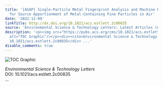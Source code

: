 ```yaml
---
title: '[ASAP] Single-Particle Metal Fingerprint Analysis and Machine Learning Pipeline
  for Source Apportionment of Metal-Containing Fine Particles in Air'
date: '2022-12-09'
linkTitle: http://dx.doi.org/10.1021/acs.estlett.2c00835
source: 'Environmental Science & Technology Letters: Latest Articles (ACS Publications)'
description: '<p><img src="https://pubs.acs.org/cms/10.1021/acs.estlett.2c00835/asset/images/medium/ez2c00835_0004.gif"
  alt="TOC Graphic"/></p><div><cite>Environmental Science & Technology Letters</cite></div><div>DOI:
  10.1021/acs.estlett.2c00835</div> ...'
disable_comments: true
---
```

<p><img src="https://pubs.acs.org/cms/10.1021/acs.estlett.2c00835/asset/images/medium/ez2c00835_0004.gif" alt="TOC Graphic"/></p><div><cite>Environmental Science & Technology Letters</cite></div><div>DOI: 10.1021/acs.estlett.2c00835</div> ...